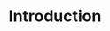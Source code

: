 ---
credit:
- SIGPwny
featured: false
recording: ''
slides: intro.pdf
tags:
- welcome
time_start: 2017-09-07T18:00:00.000000-05:00
title: Introduction
week_number: 1
---
